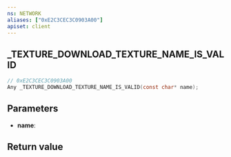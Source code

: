 ```yaml
---
ns: NETWORK
aliases: ["0xE2C3CEC3C0903A00"]
apiset: client
---
```

## _TEXTURE_DOWNLOAD_TEXTURE_NAME_IS_VALID

```c
// 0xE2C3CEC3C0903A00
Any _TEXTURE_DOWNLOAD_TEXTURE_NAME_IS_VALID(const char* name);
```


## Parameters
* **name**:

## Return value

